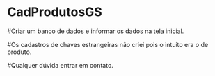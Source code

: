 # CadProdutosGS

#Criar um banco de dados e informar os dados na tela inicial.

#Os cadastros de chaves estrangeiras não criei pois o intuito era o de produto.

#Qualquer dúvida entrar em contato.
